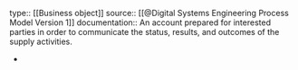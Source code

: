 type:: [[Business object]]
source:: [[@Digital Systems Engineering Process Model Version 1]]
documentation:: An account prepared for interested parties in order to communicate the status, results, and outcomes of the supply activities.

-